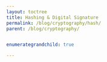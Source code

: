 ```yaml
---
layout: toctree
title: Hashing & Digital Signature
permalink: /blog/cryptography/hash/
parent: /blog/cryptography/


enumerategrandchild: true

---
```

